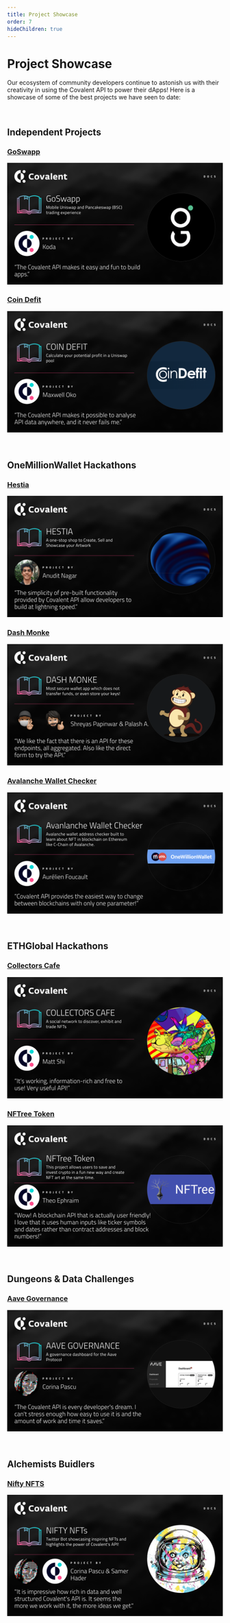 ```yaml
---
title: Project Showcase
order: 7
hideChildren: true
---
```


# Project Showcase
Our ecosystem of community developers continue to astonish us with their creativity in using the Covalent API to power their dApps! Here is a showcase of some of the best projects we have seen to date:

&nbsp;
## Independent Projects

### [GoSwapp](/project-showcase/goswapp)
[![GoSwapp](./images/goswapp-banner.png)](/project-showcase/goswapp)

### [Coin Defit](/project-showcase/coindefit)
[![Coin Defit](./images/coindefit-banner.png)](/project-showcase/coindefit)

&nbsp;
## OneMillionWallet Hackathons

### [Hestia](/project-showcase/hestia)
[![Hestia](./images/hestia-banner.png)](/project-showcase/hestia)

### [Dash Monke](/project-showcase/dash-monke)
[![Dash Monke](./images/dashmonke-banner.png)](/project-showcase/dash-monke)

### [Avalanche Wallet Checker](/project-showcase/omw-awc)
[![Avalanche Wallet Checker](./images/omw-awc.png)](/project-showcase/omw-awc)

&nbsp;
## ETHGlobal Hackathons

### [Collectors Cafe](/project-showcase/collectors-cafe)
[![Collectors Cafe](./images/collectors-cafe-banner.png)](/project-showcase/collectors-cafe)

### [NFTree Token](/project-showcase/nftree)
[![NFTree](./images/nftree.png)](/project-showcase/nftree)

&nbsp;
## Dungeons & Data Challenges

### [Aave Governance](/project-showcase/aave-governance)
[![Aave Governance](./images/aave-governance-banner.png)](/project-showcase/aave-governance)

&nbsp;
## Alchemists Buidlers
### [Nifty NFTS](/project-showcase/nifty-nfts)
[![Nifty NFTs](./images/nifty-nfts.png)](/project-showcase/nifty-nfts)

